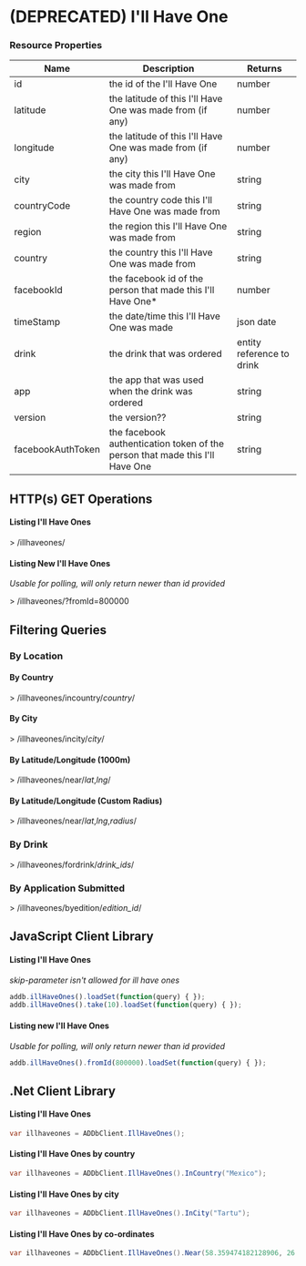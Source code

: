 ﻿(DEPRECATED) I'll Have One
=============

### Resource Properties
Name|Description|Returns
--- | --- | ---
id|the id of the I'll Have One|number
latitude|the latitude of this I'll Have One was made from (if any)|number
longitude|the latitude of this I'll Have One was made from (if any)|number
city|the city this I'll Have One was made from|string
countryCode|the country code this I'll Have One was made from|string
region|the region this I'll Have One was made from|string
country|the country this I'll Have One was made from|string
facebookId|the facebook id of the person that made this I'll Have One*|number
timeStamp|the date/time this I'll Have One was made|json date
drink|the drink that was ordered|entity reference to drink
app|the app that was used when the drink was ordered|string
version|the version??|string
facebookAuthToken|the facebook authentication token of the person that made this I'll Have One|string

## HTTP(s) GET Operations
#### Listing I'll Have Ones

&gt; /illhaveones/

#### Listing New I'll Have Ones
*Usable for polling, will only return newer than id provided*

&gt; /illhaveones/?fromId=800000

## Filtering Queries
### By Location
#### By Country

&gt; /illhaveones/incountry/*country*/

#### By City

&gt; /illhaveones/incity/*city*/

#### By Latitude/Longitude (1000m)

&gt; /illhaveones/near/*lat*,*lng*/

#### By Latitude/Longitude (Custom Radius)

&gt; /illhaveones/near/*lat*,*lng*,*radius*/

### By Drink

&gt; /illhaveones/fordrink/*drink_ids*/

### By Application Submitted

&gt; /illhaveones/byedition/*edition_id*/

## JavaScript Client Library
#### Listing I'll Have Ones
*skip-parameter isn't allowed for ill have ones*

``` js
addb.illHaveOnes().loadSet(function(query) { });
addb.illHaveOnes().take(10).loadSet(function(query) { });
```

#### Listing new I'll Have Ones
*Usable for polling, will only return newer than id provided*

``` js
addb.illHaveOnes().fromId(800000).loadSet(function(query) { });
```

## .Net Client Library
#### Listing I'll Have Ones

``` csharp
var illhaveones = ADDbClient.IllHaveOnes();
```

#### Listing I'll Have Ones by country
``` csharp
var illhaveones = ADDbClient.IllHaveOnes().InCountry("Mexico");
```

#### Listing I'll Have Ones by city
``` csharp
var illhaveones = ADDbClient.IllHaveOnes().InCity("Tartu");
```

#### Listing I'll Have Ones by co-ordinates
``` csharp
var illhaveones = ADDbClient.IllHaveOnes().Near(58.359474182128906, 26.68110466003418, 90000);
```
